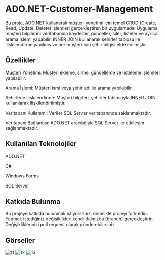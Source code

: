 # ADO.NET-Customer-Management
Bu proje, ADO.NET kullanarak müşteri yönetimi için temel CRUD (Create, Read, Update, Delete) işlemleri gerçekleştiren bir uygulamadır. Uygulama, müşteri bilgilerini veritabanına kaydeder, günceller, siler, listeler ve ayrıca arama işlemi yapabilir. INNER JOIN kullanarak şehirler tablosu ile ilişkilendirme yapılmış ve her müşteri için şehir bilgisi elde edilmiştir.

## Özellikler
 Müşteri Yönetimi: Müşteri ekleme, silme, güncelleme ve listeleme işlemleri yapılabilir.

Arama İşlemi: Müşteri ismi veya şehir adı ile arama yapılabilir.

Şehirlerle İlişkilendirme: Müşteri bilgileri, şehirler tablosuyla INNER JOIN kullanılarak ilişkilendirilmiştir.

Veritabanı Kullanımı: Veriler SQL Server veritabanında saklanmaktadır.

Veritabanı Bağlantısı: ADO.NET aracılığıyla SQL Server ile etkileşim sağlanmaktadır.
## Kullanılan Teknolojiler
ADO.NET

C#

Windows Forms

SQL Server

## Katkıda Bulunma
Bu projeye katkıda bulunmak istiyorsanız, öncelikle projeyi fork edin.
Yapmak istediğiniz değişiklikleri kendi dalınızda (branch) gerçekleştirin.
Değişikliklerinizi pull request olarak gönderebilirsiniz.

## Görseller
![11](https://github.com/user-attachments/assets/5f453192-62ac-4545-9366-076180a16f52)
![12](https://github.com/user-attachments/assets/bad76c44-4fb1-452b-b986-7e4a0c5539ec)
![13](https://github.com/user-attachments/assets/bd86bd5a-ba70-4a93-a49f-ebb555bcbdc9)
